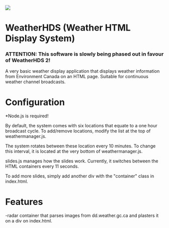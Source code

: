 <img src="https://github.com/SSPWXR0/weatherhds1/blob/main/public/img/hdslogo.png">
<h1>WeatherHDS (Weather HTML Display System)</h1>
<h3>ATTENTION: This software is slowly being phased out in favour of WeatherHDS 2!</h3>
  <p>A very basic weather display application that displays weather information from Environment Canada on an HTML page. Suitable for continuous weather channel broadcasts.</p>
<h1>Configuration</h1>
<p>*Node.js is required!</p>
<p>By default, the system comes with six locations that equate to a one hour broadcast cycle. To add/remove locations, modify the list at the top of weathermanager.js.</p>
<p>The system rotates between these location every 10 minutes. To change this interval, it is located at the very bottom of weathermanager.js.</p>
<p>slides.js manages how the slides work. Currently, it switches between the HTML containers every 11 seconds.</p>
<p>To add more slides, simply add another div with the "container" class in index.html.</p>
<h1>Features</h1>
-radar container that parses images from dd.weather.gc.ca and plasters it on a div on index.html.
